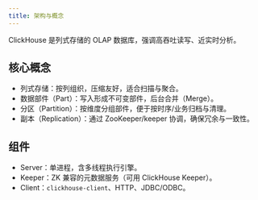 ```yaml
---
title: 架构与概念
---
```


ClickHouse 是列式存储的 OLAP 数据库，强调高吞吐读写、近实时分析。

## 核心概念

- 列式存储：按列组织，压缩友好，适合扫描与聚合。
- 数据部件（Part）：写入形成不可变部件，后台合并（Merge）。
- 分区（Partition）：按维度分组部件，便于按时序/业务归档与清理。
- 副本（Replication）：通过 ZooKeeper/keeper 协调，确保冗余与一致性。

## 组件

- Server：单进程，含多线程执行引擎。
- Keeper：ZK 兼容的元数据服务（可用 ClickHouse Keeper）。
- Client：`clickhouse-client`、HTTP、JDBC/ODBC。

